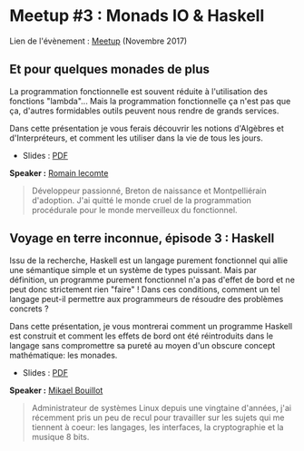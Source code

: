 # Meetup #3 : Monads IO & Haskell

Lien de l'évènement : [Meetup](https://www.meetup.com/fr-FR/Functional-Programming-Montpellier/events/245076217/) (Novembre 2017)

## Et pour quelques monades de plus

La programmation fonctionnelle est souvent réduite à l'utilisation des fonctions "lambda"... 
Mais la programmation fonctionnelle ça n'est pas que ça, d'autres formidables outils peuvent nous rendre de grands services.

Dans cette présentation je vous ferais découvrir les notions d'Algèbres et d'Interpréteurs, et comment les 
utiliser dans la vie de tous les jours.

 * Slides : [PDF](https://github.com/Functional-Programming-Montpellier/slides/raw/master/meetup-003-nov-2017/Un%20DSL%20pour%20ma%20base%20de%20donn%C3%A9es.pdf)

**Speaker :** [Romain lecomte](https://twitter.com/lebalifant)

> Développeur passionné, Breton de naissance et Montpelliérain d'adoption.
J'ai quitté le monde cruel de la programmation procédurale pour le monde merveilleux du fonctionnel.

## Voyage en terre inconnue, épisode 3 : Haskell

Issu de la recherche, Haskell est un langage purement fonctionnel qui allie une sémantique simple et un système de types puissant. Mais par définition, un programme purement fonctionnel n'a pas d'effet de bord et ne peut donc strictement rien "faire" ! Dans ces conditions, comment un tel langage peut-il permettre aux programmeurs de résoudre des problèmes concrets ?

Dans cette présentation, je vous montrerai comment un programme Haskell est construit et comment les effets de bord ont été réintroduits dans le langage sans compromettre sa pureté au moyen d'un obscure concept mathématique: les monades.

 * Slides : [PDF](https://github.com/Functional-Programming-Montpellier/slides/raw/master/meetup-003-nov-2017/Voyage%20en%20terre%20inconnue%203%20:%20Haskell.pdf)

**Speaker :** [Mikael Bouillot](https://twitter.com/pokazef)

> Administrateur de systèmes Linux depuis une vingtaine d'années, j'ai récemment pris un peu de recul pour travailler sur les sujets qui me tiennent à coeur: 
les langages, les interfaces, la cryptographie et la musique 8 bits.
